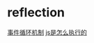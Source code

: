 # reflection
[事件循环机制](https://github.com/Betty985/reflection/issues/1)
[js是怎么执行的](https://github.com/Betty985/reflection/issues/2)

